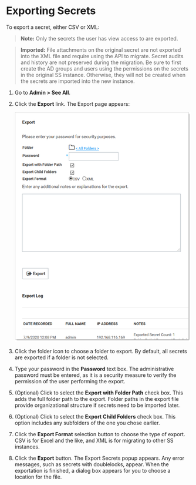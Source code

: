[title]: # (Exporting Secrets)
[tags]: # (Export secret, migration)
[priority]: # (1000)

# Exporting Secrets

To export a secret, either CSV or XML:

> **Note:** Only the secrets the user has view access to are exported.

> **Imported:** File  attachments on the original secret are not exported into the XML file and require using the API to migrate. Secret audits and history  are not preserved during the migration. Be sure to first create the AD  groups and users using the permissions on the secrets in the original SS instance. Otherwise, they will not be created when the secrets are imported into the new instance.

1. Go to **Admin \> See All**.

1. Click the **Export** link. The Export page appears:

   ![image-20200916134748114](images/image-20200916134748114.png)

1. Click the folder icon to choose a folder to export. By default, all secrets are exported if a folder is not selected. 

1. Type your password in the **Password** text box. The administrative password must be entered, as it is a security measure to verify the permission of the user performing the export.

1. (Optional) Click to select the **Export with Folder Path** check box. This adds the full folder path to the export. Folder paths in the export file provide organizational structure if secrets need to be imported later.

1. (Optional) Click to select the **Export Child Folders** check box. This option includes any subfolders of the one you chose earlier.

1. Click the **Export Format** selection button to choose the type of export. CSV is for Excel and the like, and XML is for migrating to other SS instances.

1. Click the **Export** button. The Export Secrets popup appears. Any error messages, such as secrets with doublelocks, appear. When the exportation is finished, a dialog box appears for you to choose a location for the file.